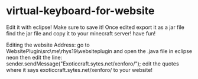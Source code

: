 # virtual-keyboard-for-website

Edit it with eclipse! Make sure to save it! Once edited export it as a jar file find the jar file and copy it to your minecraft server! have fun!

Editing the website Address: go to WebsitePlugin\src\me\rhys19\websiteplugin and open the .java file in eclipse neon then edit the line: sender.sendMessage("Exoticcraft.sytes.net/xenforo/"); edit the quotes where it says exoticcraft.sytes.net/xenforo/ to your website!
